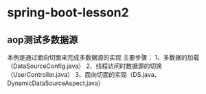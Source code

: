 # spring-boot-lesson2
## aop测试多数据源

本例是通过面向切面来完成多数据源的实现
主要步骤：
    1、多数据的加载（DataSourceConfig.java）
    2、线程访问时数据源的切换（UserController.java）
    3、面向切面的实现（DS.java、DynamicDataSourceAspect.java）
